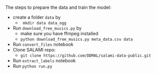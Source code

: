 The steps to prepare the data and train the model:
- create a folder `data` by
    - ` mkdir data data_ogg`
- Run `download_free_musics.py` by
    - make sure you have ffmpeg installed
    - `python download_free_musics.py meta_data.csv data`
- Run `convert_files` notebook
- Clone SALAMI repo:
    -  `git clone https://github.com/DDMAL/salami-data-public.git`
- Run `extract_labels` notebook
- Run `python run.py`